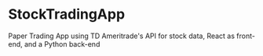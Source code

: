 # StockTradingApp
Paper Trading App using TD Ameritrade's API for stock data, React as front-end, and a Python back-end
